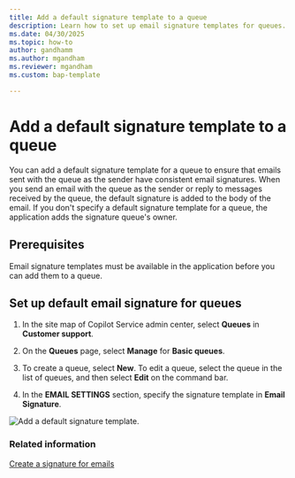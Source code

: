 ```yaml
---
title: Add a default signature template to a queue
description: Learn how to set up email signature templates for queues.
ms.date: 04/30/2025
ms.topic: how-to
author: gandhamm
ms.author: mgandham
ms.reviewer: mgandham
ms.custom: bap-template

---
```


# Add a default signature template to a queue

You can add a default signature template for a queue to ensure that emails sent with the queue as the sender have consistent email signatures. When you send an email with the queue as the sender or reply to messages received by the queue, the default signature is added to the body of the email. If you don't specify a default signature template for a queue, the application adds the signature queue's owner.

## Prerequisites

Email signature templates must be available in the application before you can add them to a queue.

## Set up default email signature for queues


1. In the site map of Copilot Service admin center, select **Queues** in **Customer support**.
    
1. On the **Queues** page, select **Manage** for **Basic queues**.

2. To create a queue, select **New**. To edit a queue, select the queue in the list of queues, and then select **Edit** on the command bar.  
1. In the **EMAIL SETTINGS** section, specify the signature template in  **Email Signature**.

 ![Add a default signature template.](../media/email-sig-temp-queue.png "Add a default signature template to a queue")

### Related information  

[Create a signature for emails](/power-apps/user/email-signature)  
